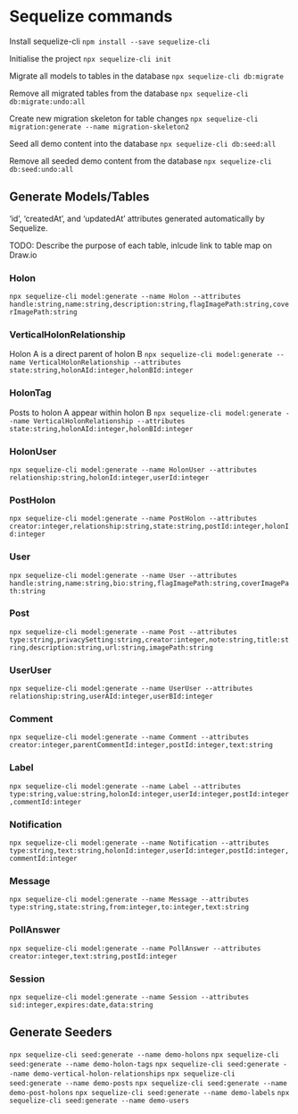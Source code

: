 # Sequelize commands
Install sequelize-cli
`npm install --save sequelize-cli`

Initialise the project
`npx sequelize-cli init`

Migrate all models to tables in the database
`npx sequelize-cli db:migrate`

Remove all migrated tables from the database
`npx sequelize-cli db:migrate:undo:all`

Create new migration skeleton for table changes
`npx sequelize-cli migration:generate --name migration-skeleton2`

Seed all demo content into the database
`npx sequelize-cli db:seed:all`

Remove all seeded demo content from the database
`npx sequelize-cli db:seed:undo:all`

## Generate Models/Tables
‘id’, ‘createdAt’, and ‘updatedAt’ attributes generated automatically by Sequelize.

TODO: Describe the purpose of each table, inlcude link to table map on Draw.io

### Holon
`npx sequelize-cli model:generate --name Holon --attributes handle:string,name:string,description:string,flagImagePath:string,coverImagePath:string`

### VerticalHolonRelationship
Holon A is a direct parent of holon B
`npx sequelize-cli model:generate --name VerticalHolonRelationship --attributes state:string,holonAId:integer,holonBId:integer`

### HolonTag
Posts to holon A appear within holon B
`npx sequelize-cli model:generate --name VerticalHolonRelationship --attributes state:string,holonAId:integer,holonBId:integer`

### HolonUser
`npx sequelize-cli model:generate --name HolonUser --attributes relationship:string,holonId:integer,userId:integer`

### PostHolon
`npx sequelize-cli model:generate --name PostHolon --attributes creator:integer,relationship:string,state:string,postId:integer,holonId:integer`

### User
`npx sequelize-cli model:generate --name User --attributes handle:string,name:string,bio:string,flagImagePath:string,coverImagePath:string`

### Post
`npx sequelize-cli model:generate --name Post --attributes type:string,privacySetting:string,creator:integer,note:string,title:string,description:string,url:string,imagePath:string`

### UserUser
`npx sequelize-cli model:generate --name UserUser --attributes relationship:string,userAId:integer,userBId:integer`

### Comment
`npx sequelize-cli model:generate --name Comment --attributes creator:integer,parentCommentId:integer,postId:integer,text:string`

### Label
`npx sequelize-cli model:generate --name Label --attributes type:string,value:string,holonId:integer,userId:integer,postId:integer,commentId:integer`

### Notification
`npx sequelize-cli model:generate --name Notification --attributes type:string,text:string,holonId:integer,userId:integer,postId:integer,commentId:integer`

### Message
`npx sequelize-cli model:generate --name Message --attributes type:string,state:string,from:integer,to:integer,text:string`

### PollAnswer
`npx sequelize-cli model:generate --name PollAnswer --attributes creator:integer,text:string,postId:integer`

### Session
`npx sequelize-cli model:generate --name Session --attributes sid:integer,expires:date,data:string`

## Generate Seeders
`npx sequelize-cli seed:generate --name demo-holons`
`npx sequelize-cli seed:generate --name demo-holon-tags`
`npx sequelize-cli seed:generate --name demo-vertical-holon-relationships`
`npx sequelize-cli seed:generate --name demo-posts`
`npx sequelize-cli seed:generate --name demo-post-holons`
`npx sequelize-cli seed:generate --name demo-labels`
`npx sequelize-cli seed:generate --name demo-users`
